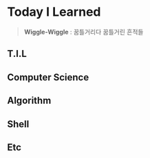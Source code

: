 # Today I Learned

> __Wiggle-Wiggle__ : 꿈틀거리다
> 꿈틀거린 흔적들

## T.I.L
## Computer Science
## Algorithm
## Shell

## Etc